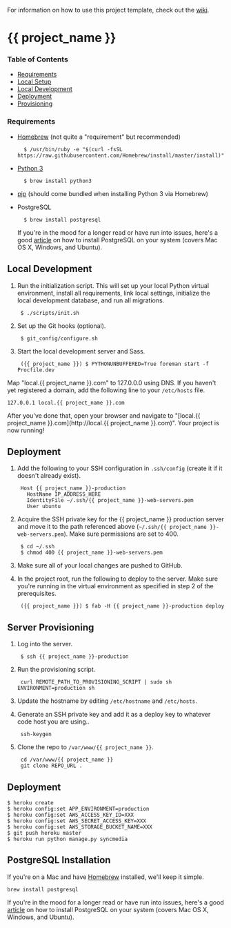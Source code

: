 For information on how to use this project template, check out the [wiki](https://github.com/lionheart/django-template/wiki/Django-1.11-Heroku).

# {{ project_name }}

### Table of Contents

* [Requirements](#requirements)
* [Local Setup](#local-setup)
* [Local Development](#local-development)
* [Deployment](#deployment)
* [Provisioning](#server-provisioning)

### Requirements


* [Homebrew](https://brew.sh) (not quite a "requirement" but recommended)

        $ /usr/bin/ruby -e "$(curl -fsSL https://raw.githubusercontent.com/Homebrew/install/master/install)"

* [Python 3](https://www.python.org/downloads/release/python-361/)

        $ brew install python3

* [pip](https://pip.pypa.io/en/stable/) (should come bundled when installing Python 3 via Homebrew)

* PostgreSQL

        $ brew install postgresql

    If you're in the mood for a longer read or have run into issues, here's a good [article](https://www.codefellows.org/blog/three-battle-tested-ways-to-install-postgresql) on how to install PostgreSQL on your system (covers Mac OS X, Windows, and Ubuntu).

## Local Development

1. Run the initialization script. This will set up your local Python virtual environment, install all requirements, link local settings, initialize the local development database, and run all migrations.

        $ ./scripts/init.sh

2. Set up the Git hooks (optional).

        $ git_config/configure.sh

3. Start the local development server and Sass.

        ({{ project_name }}) $ PYTHONUNBUFFERED=True foreman start -f Procfile.dev

Map "local.{{ project_name }}.com" to 127.0.0.0 using DNS. If you haven't yet registered a domain, add the following line to your `/etc/hosts` file.

    127.0.0.1 local.{{ project_name }}.com

After you've done that, open your browser and navigate to "[local.{{ project_name }}.com](http://local.{{ project_name }}.com)". Your project is now running!

## Deployment

1. Add the following to your SSH configuration in `.ssh/config` (create it if it doesn't already exist).

        Host {{ project_name }}-production
          HostName IP_ADDRESS_HERE
          IdentityFile ~/.ssh/{{ project_name }}-web-servers.pem
          User ubuntu

3. Acquire the SSH private key for the {{ project_name }} production server and move it to the path referenced above (`~/.ssh/{{ project_name }}-web-servers.pem`). Make sure permissions are set to 400.

        $ cd ~/.ssh
        $ chmod 400 {{ project_name }}-web-servers.pem

2. Make sure all of your local changes are pushed to GitHub.

3. In the project root, run the following to deploy to the server. Make sure you're running in the virtual environment as specified in step 2 of the prerequisites.

        ({{ project_name }}) $ fab -H {{ project_name }}-production deploy

## Server Provisioning

1. Log into the server.

        $ ssh {{ project_name }}-production

2. Run the provisioning script.

        curl REMOTE_PATH_TO_PROVISIONING_SCRIPT | sudo sh ENVIRONMENT=production sh

3. Update the hostname by editing `/etc/hostname` and `/etc/hosts`.

4. Generate an SSH private key and add it as a deploy key to whatever code host you are using..

        ssh-keygen

5. Clone the repo to `/var/www/{{ project_name }}`.

        cd /var/www/{{ project_name }}
        git clone REPO_URL .

Deployment
----------

    $ heroku create
    $ heroku config:set APP_ENVIRONMENT=production
    $ heroku config:set AWS_ACCESS_KEY_ID=XXX
    $ heroku config:set AWS_SECRET_ACCESS_KEY=XXX
    $ heroku config:set AWS_STORAGE_BUCKET_NAME=XXX
    $ git push heroku master
    $ heroku run python manage.py syncmedia

PostgreSQL Installation
-----------------------

If you're on a Mac and have [Homebrew](https://github.com/homebrew/homebrew) installed, we'll keep it simple.

    brew install postgresql

If you're in the mood for a longer read or have run into issues, here's a good [article](https://www.codefellows.org/blog/three-battle-tested-ways-to-install-postgresql) on how to install PostgreSQL on your system (covers Mac OS X, Windows, and Ubuntu).
